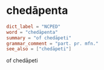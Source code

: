 # chedāpenta

``` toml
dict_label = "NCPED"
word = "chedāpenta"
summary = "of chedāpeti"
grammar_comment = "part. pr. mfn."
see_also = ["chedāpeti"]
```

of chedāpeti

